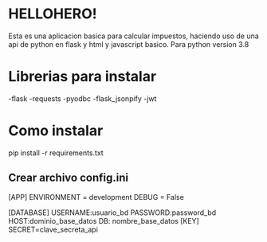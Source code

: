 # HELLOHERO!

Esta es una aplicacion basica para calcular impuestos, haciendo uso de una api de python en flask y html y javascript basico.
Para python version 3.8

# Librerias para instalar
-flask
-requests
-pyodbc
-flask_jsonpify
-jwt

# Como instalar
pip install -r requirements.txt

## Crear archivo config.ini 
[APP]
ENVIRONMENT = development
DEBUG = False

[DATABASE]
USERNAME:usuario_bd
PASSWORD:password_bd
HOST:dominio_base_datos
DB: nombre_base_datos
[KEY]
SECRET=clave_secreta_api
